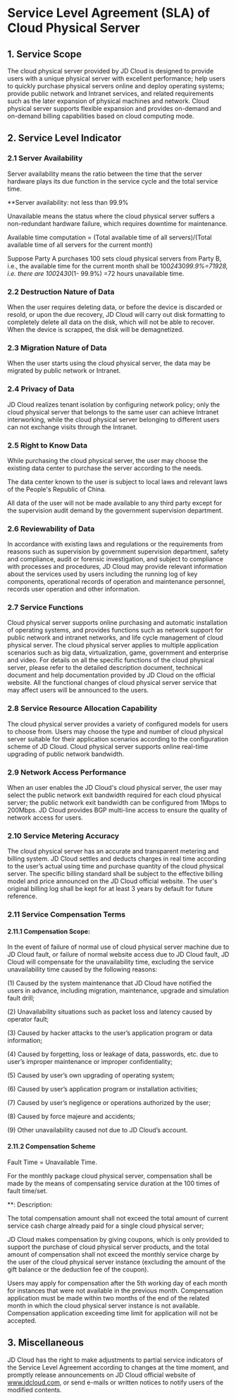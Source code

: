 # Service Level Agreement (SLA) of Cloud Physical Server

## 1. Service Scope

The cloud physical server provided by JD Cloud is designed to provide users with a unique physical server with excellent performance; help users to quickly purchase physical servers online and deploy operating systems; provide public network and Intranet services, and related requirements such as the later expansion of physical machines and network. Cloud physical server supports flexible expansion and provides on-demand and on-demand billing capabilities based on cloud computing mode.

## 2. Service Level Indicator

### 2.1 Server Availability

Server availability means the ratio between the time that the server hardware plays its due function in the service cycle and the total service time.

**Server availability: not less than 99.9%

Unavailable means the status where the cloud physical server suffers a non-redundant hardware failure, which requires downtime for maintenance.

Available time computation = (Total available time of all servers)/(Total available time of all servers for the current month)

Suppose Party A purchases 100 sets cloud physical servers from Party B, i.e., the available time for the current month shall be 100*24*30*99.9%=71928, i.e. there are 100*24*30*(1- 99.9%) =72 hours unavailable time.

### 2.2 Destruction Nature of Data

When the user requires deleting data, or before the device is discarded or resold, or upon the due recovery, JD Cloud will carry out disk formatting to completely delete all data on the disk, which will not be able to recover. When the device is scrapped, the disk will be demagnetized.

### 2.3 Migration Nature of Data

When the user starts using the cloud physical server, the data may be migrated by public network or Intranet.

### 2.4 Privacy of Data

JD Cloud realizes tenant isolation by configuring network policy; only the cloud physical server that belongs to the same user can achieve Intranet interworking, while the cloud physical server belonging to different users can not exchange visits through the Intranet.

### 2.5 Right to Know Data

While purchasing the cloud physical server, the user may choose the existing data center to purchase the server according to the needs. 

The data center known to the user is subject to local laws and relevant laws of the People's Republic of China. 

All data of the user will not be made available to any third party except for the supervision audit demand by the government supervision department. 

### 2.6 Reviewability of Data

In accordance with existing laws and regulations or the requirements from reasons such as supervision by government supervision department, safety and compliance, audit or forensic investigation, and subject to compliance with processes and procedures, JD Cloud may provide relevant information about the services used by users including the running log of key components, operational records of operation and maintenance personnel, records user operation and other information.

### 2.7 Service Functions

Cloud physical server supports online purchasing and automatic installation of operating systems, and provides functions such as network support for public network and intranet networks, and life cycle management of cloud physical server. The cloud physical server applies to multiple application scenarios such as big data, virtualization, game, government and enterprise and video. For details on all the specific functions of the cloud physical server, please refer to the detailed description document, technical document and help documentation provided by JD Cloud on the official website. All the functional changes of cloud physical server service that may affect users will be announced to the users.

### 2.8 Service Resource Allocation Capability

The cloud physical server provides a variety of configured models for users to choose from. Users may choose the type and number of cloud physical server suitable for their application scenarios according to the configuration scheme of JD Cloud. Cloud physical server supports online real-time upgrading of public network bandwidth.

### 2.9 Network Access Performance

When an user enables the JD Cloud's cloud physical server, the user may select the public network exit bandwidth required for each cloud physical server; the public network exit bandwidth can be configured from 1Mbps to 200Mbps. JD Cloud provides BGP multi-line access to ensure the quality of network access for users.

### 2.10 Service Metering Accuracy

The cloud physical server has an accurate and transparent metering and billing system. JD Cloud settles and deducts charges in real time according to the user’s actual using time and purchase quantity of the cloud physical server. The specific billing standard shall be subject to the effective billing model and price announced on the JD Cloud official website. The user's original billing log shall be kept for at least 3 years by default for future reference.

### 2.11 Service Compensation Terms
#### 2.11.1 Compensation Scope:
In the event of failure of normal use of cloud physical server machine due to JD Cloud fault, or failure of normal website access due to JD Cloud fault, JD Cloud will compensate for the unavailability time, excluding the service unavailability time caused by the following reasons:

(1) Caused by the system maintenance that JD Cloud have notified the users in advance, including migration, maintenance, upgrade and simulation fault drill;

(2) Unavailability situations such as packet loss and latency caused by operator fault;

(3) Caused by hacker attacks to the user’s application program or data information;

(4) Caused by forgetting, loss or leakage of data, passwords, etc. due to user’s improper maintenance or improper confidentiality;

(5) Caused by user’s own upgrading of operating system;

(6) Caused by user’s application program or installation activities;

(7) Caused by user’s negligence or operations authorized by the user;

(8) Caused by force majeure and accidents;

(9) Other unavailability caused not due to JD Cloud’s account.

#### 2.11.2 Compensation Scheme

Fault Time = Unavailable Time.

For the monthly package cloud physical server, compensation shall be made by the means of compensating service duration at the 100 times of fault time/set.

**: Description:

The total compensation amount shall not exceed the total amount of current service cash charge already paid for a single cloud physical server;

JD Cloud makes compensation by giving coupons, which is only provided to support the purchase of cloud physical server products, and the total amount of compensation shall not exceed the monthly service charge by the user of the cloud physical server instance (excluding the amount of the gift balance or the deduction fee of the coupon).

Users may apply for compensation after the 5th working day of each month for instances that were not available in the previous month. Compensation application must be made within two months of the end of the related month in which the cloud physical server instance is not available. Compensation application exceeding time limit for application will not be accepted.

## 3. Miscellaneous
JD Cloud has the right to make adjustments to partial service indicators of the Service Level Agreement according to changes at the time moment, and promptly release announcements on JD Cloud official website of www.jdcloud.com, or send e-mails or written notices to notify users of the modified contents.
